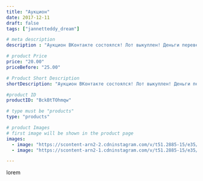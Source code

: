 ```yaml
---
title: "Аукцион"
date: 2017-12-11
draft: false
tags: ["jannetteddy_dream"]

# meta description
description : "Аукцион ВКонтакте состоялся! Лот выкуплен! Деньги переведены маме Артём @temochkag.23reg Благодарю победителя🙏"

# product Price
price: "20.00"
priceBefore: "25.00"

# Product Short Description
shortDescription: "Аукцион ВКонтакте состоялся! Лот выкуплен! Деньги переведены маме Артём @temochkag.23reg Благодарю победителя🙏"

#product ID
productID: "BckBtTOhmqw"

# type must be "products"
type: "products"

# product Images
# first image will be shown in the product page
images:
  - image: "https://scontent-arn2-2.cdninstagram.com/v/t51.2885-15/e35/25013559_145034466146924_2530802078939348992_n.jpg?_nc_ht=scontent-arn2-2.cdninstagram.com&_nc_cat=108&_nc_ohc=T1Vqlk5dk4IAX-ZNk25&se=8&tp=1&oh=51e076319d9b6cb789c7bae9a024a2ab&oe=605B5243&ig_cache_key=MTY2NzQ2NDc0NzE3Nzc0MDc4Nw%3D%3D.2"
  - image: "https://scontent-arn2-1.cdninstagram.com/v/t51.2885-15/e35/25005934_1949400808712558_2520501016491720704_n.jpg?_nc_ht=scontent-arn2-1.cdninstagram.com&_nc_cat=102&_nc_ohc=yP0aeHvD2EgAX945t9Q&se=7&tp=1&oh=c905603b070e29097cac6a3dccf5e6d9&oe=6059E137&ig_cache_key=MTY2NzQ2NDcyMDU5NDM5ODA2Ng%3D%3D.2"

---
```

lorem
